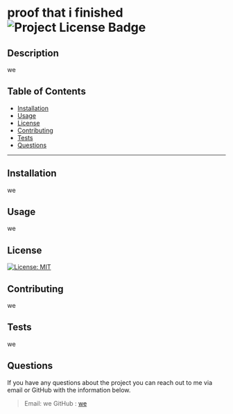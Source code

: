 # proof that i finished   ![Project License Badge](https://img.shields.io/badge/license-MIT-brightgreen)
  ## Description
  we
  ## Table of Contents
  * [Installation](#Installation)
  * [Usage](#Usage)
  * [License](#license)
  * [Contributing](#Contributing)
  * [Tests](#Tests)
  * [Questions](#Questions)
  ***
  ## Installation
  we
  ## Usage
  we
  
  ## License
  
  [![License: MIT](https://img.shields.io/badge/License-MIT-yellow.svg)](https://opensource.org/licenses/MIT)

  ## Contributing
  we
  ## Tests
  we
  
  ## Questions
  If you have any questions about the project you can reach out to me via email or GitHub with the information below. 
  >Email: we 
  >GitHub : [we](https://github.com/we)
